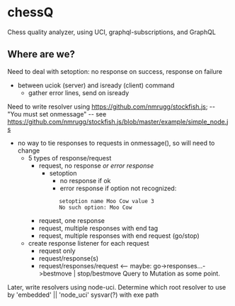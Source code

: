 # chessQ

Chess quality analyzer, using UCI, graphql-subscriptions, and GraphQL

## Where are we?
  Need to deal with setoption:  no response on success, response on failure
  * between uciok (server) and isready (client) command
    * gather error lines, send on isready


Need to write resolver using https://github.com/nmrugg/stockfish.js;
  -- "You must set onmessage" -- see https://github.com/nmrugg/stockfish.js/blob/master/example/simple_node.js
  * no way to tie responses to requests in onmessage(), so will need to change
    * 5 types of response/request
      * request, no response _or error response_
        * setoption
          * no response if ok
          * error response if option not recognized:
           ```
              setoption name Moo Cow value 3
              No such option: Moo Cow
           ```        
      * request, one response
      * request, multiple responses with end tag
      * request, multiple responses with end request (go/stop)
    * create response listener for each request
      * request only
      * request/response(s)
      * request/responses/request <-- maybe: go->responses...->bestmove | stop/bestmove
  Query to Mutation as some point.

Later, write resolvers using node-uci. Determine which root resolver to use by 'embedded' || 'node_uci' sysvar(?) with exe path
